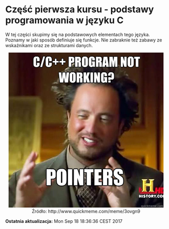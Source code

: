 # Część pierwsza kursu - podstawy programowania w języku C

W tej części skupimy się na podstawowych elementach tego języka. Poznamy w jaki sposób definiuje się funkcje. Nie zabraknie też zabawy ze wskaźnikami oraz ze strukturami danych.

<center><img src="../img/pointers.jpg" alt="Pointers in C/C++"></center>
<center>Źródło: http://www.quickmeme.com/meme/3ovgn9</center>

**Ostatnia aktualizacja:** Mon Sep 18 18:36:36 CEST 2017